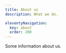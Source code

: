 ```yaml
---
title: About us
description: What we do.

eleventyNavigation:
  key: about
  order: 200
---
```


Some information about us.
